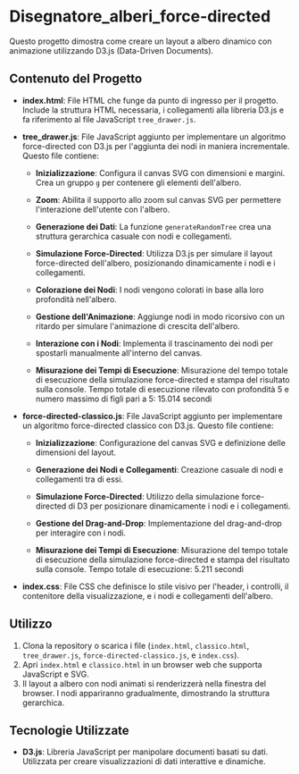 # Disegnatore_alberi_force-directed

Questo progetto dimostra come creare un layout a albero dinamico con animazione utilizzando D3.js (Data-Driven Documents).

## Contenuto del Progetto

- **index.html**: File HTML che funge da punto di ingresso per il progetto. Include la struttura HTML necessaria, i collegamenti alla libreria D3.js e fa riferimento al file JavaScript `tree_drawer.js`.

- **tree_drawer.js**: File JavaScript aggiunto per implementare un algoritmo force-directed con D3.js per l'aggiunta dei nodi in maniera incrementale. Questo file contiene:
   
   - **Inizializzazione**: Configura il canvas SVG con dimensioni e margini. Crea un gruppo `g` per contenere gli elementi dell'albero.
   
   - **Zoom**: Abilita il supporto allo zoom sul canvas SVG per permettere l'interazione dell'utente con l'albero.
   
   - **Generazione dei Dati**: La funzione `generateRandomTree` crea una struttura gerarchica casuale con nodi e collegamenti.
   
   - **Simulazione Force-Directed**: Utilizza D3.js per simulare il layout force-directed dell'albero, posizionando dinamicamente i nodi e i collegamenti.
   
   - **Colorazione dei Nodi**: I nodi vengono colorati in base alla loro profondità nell'albero.
   
   - **Gestione dell'Animazione**: Aggiunge nodi in modo ricorsivo con un ritardo per simulare l'animazione di crescita dell'albero.
   
   - **Interazione con i Nodi**: Implementa il trascinamento dei nodi per spostarli manualmente all'interno del canvas.
 
   - **Misurazione dei Tempi di Esecuzione**: Misurazione del tempo totale di esecuzione della simulazione force-directed e stampa del risultato sulla console. Tempo totale di esecuzione rilevato con profondità 5 e numero massimo di figli pari a 5: 15.014 secondi

- **force-directed-classico.js**: File JavaScript aggiunto per implementare un algoritmo force-directed classico con D3.js. Questo file contiene:

  - **Inizializzazione**: Configurazione del canvas SVG e definizione delle dimensioni del layout.

  - **Generazione dei Nodi e Collegamenti**: Creazione casuale di nodi e collegamenti tra di essi.

  - **Simulazione Force-Directed**: Utilizzo della simulazione force-directed di D3 per posizionare dinamicamente i nodi e i collegamenti.

  - **Gestione del Drag-and-Drop**: Implementazione del drag-and-drop per interagire con i nodi.

  - **Misurazione dei Tempi di Esecuzione**: Misurazione del tempo totale di esecuzione della simulazione force-directed e stampa del risultato sulla console. Tempo totale di esecuzione: 5.211 secondi

- **index.css**: File CSS che definisce lo stile visivo per l'header, i controlli, il contenitore della visualizzazione, e i nodi e collegamenti dell'albero. 

## Utilizzo

1. Clona la repository o scarica i file (`index.html`, `classico.html`, `tree_drawer.js`, `force-directed-classico.js`, e `index.css`).
2. Apri `index.html` e `classico.html` in un browser web che supporta JavaScript e SVG.
3. Il layout a albero con nodi animati si renderizzerà nella finestra del browser. I nodi appariranno gradualmente, dimostrando la struttura gerarchica.

## Tecnologie Utilizzate

- **D3.js**: Libreria JavaScript per manipolare documenti basati su dati. Utilizzata per creare visualizzazioni di dati interattive e dinamiche.
